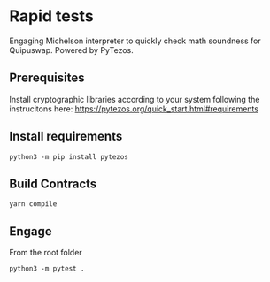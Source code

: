 # Rapid tests 

Engaging Michelson interpreter to quickly check math soundness for Quipuswap.
Powered by PyTezos.

## Prerequisites

Install cryptographic libraries according to your system following the instrucitons here:
https://pytezos.org/quick_start.html#requirements

## Install requirements

```
python3 -m pip install pytezos
```

## Build Contracts
```
yarn compile
```

## Engage
From the root folder
```
python3 -m pytest .
```
